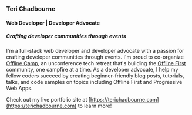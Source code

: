 ### Teri Chadbourne
#### Web Developer | Developer Advocate
##### Crafting developer communities through events

I'm a full-stack web developer and developer advocate with a passion for crafting developer communities through events. I'm proud to co-organize [Offline Camp](http://offlinefirst.org/camp), an unconference tech retreat that's building the [Offline First](http://offlinefirst.org/) community, one campfire at a time. As a developer advocate, I help my fellow coders succeed by creating beginner-friendly blog posts, tutorials, talks, and code samples on topics including Offline First and Progressive Web Apps.

Check out my live portfolio site at [https://terichadbourne.com](https://terichadbourne.com) to learn more!
